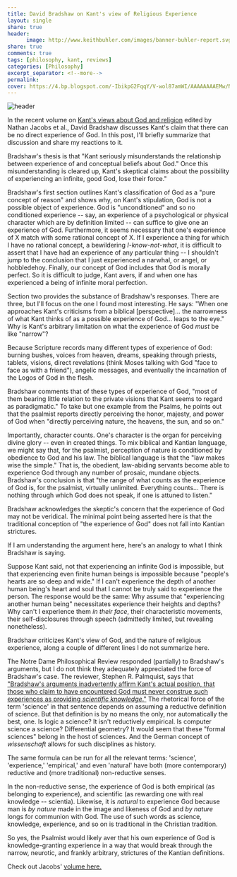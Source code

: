 ```yaml
--- 
title: David Bradshaw on Kant's view of Religious Experience
layout: single
share: true
header:
      image: http://www.keithbuhler.com/images/banner-buhler-report.svg
share: true
comments: true
tags: [philosophy, kant, reviews]
categories: [Philosophy]
excerpt_separator: <!--more-->
permalink: 
cover: https://4.bp.blogspot.com/-IbikpG2FqqY/V-wol87amWI/AAAAAAAAEMw/NEt4vUil19IXKJBkYh-9gBUUzFkL071jACLcB/s1600/stars-1081861_960_720.jpg
---
```


![header](https://4.bp.blogspot.com/-IbikpG2FqqY/V-wol87amWI/AAAAAAAAEMw/NEt4vUil19IXKJBkYh-9gBUUzFkL071jACLcB/s1600/stars-1081861_960_720.jpg)

In the recent volume on [Kant's views about God and religion](https://amzn.to/2FFoAEG) edited by Nathan Jacobs et al., David Bradshaw discusses Kant's claim that there can be no direct experience of God. In this post, I'll briefly summarize that discussion and share my reactions to it. 

Bradshaw's thesis is that "Kant seriously misunderstands the relationship between experience of and conceptual beliefs about God." Once this misunderstanding is cleared up, Kant's skeptical claims about the possibility of experiencing an infinite, good God, lose their force." 

<!--more-->

Bradshaw's first section outlines Kant's classification of God as a "pure concept of reason" and shows why, on Kant's stipulation, God is not a possible object of experience. God is "unconditioned" and so no conditioned experience -- say, an experience of a psychological or physical character which are by definition limited -- can suffice to give one an experience of God.  Furthermore, it seems necessary that one's experience of X match  with some rational concept of X. If I experience a thing for which I have no rational concept, a bewildering *I-know-not-what*, it is difficult to assert that I have had an experience of any particular thing -- I shouldn't jump to the conclusion that I just experienced a narwhal, or angel, or hobbledehoy. Finally, our concept of God includes that God is morally perfect. So it is difficult to judge, Kant avers,  if and when one has experienced a being of infinite moral perfection. 

Section two provides the substance of Bradshaw's responses. There are three, but I'll focus on the one I found most interesting. He says: "When one approaches Kant's criticisms from a biblical [perspective]... the narrowness of what Kant thinks of as a possible experience of God... leaps to the eye." Why is Kant's arbitrary limitation on what the experience of God *must* be like "narrow"? 

Because Scripture records many different types of experience of God: burning bushes, voices from heaven, dreams, speaking through priests, tablets, visions, direct revelations (think Moses talking with God "face to face as with a friend"), angelic messages, and eventually the incarnation of the Logos of God in the flesh. 

Bradshaw comments that of these types of experience of God, "most of them bearing little relation to the private visions that Kant seems to regard as paradigmatic." To take but one example from the Psalms, he points out that the psalmist reports directly perceiving the honor, majesty, and power of God when "directly perceiving nature, the heavens, the sun, and so on." 

Importantly, character counts. One's character is the organ for perceiving divine glory -- even in created things. To mix biblical and Kantian language, we might say that, for the psalmist, perception of nature is conditioned by obedience to God and his law. The biblical language is that the "law makes wise the simple." That is, the obedient, law-abiding servants become able to experience God through any number of prosaic, mundane objects. Bradshaw's conclusion is that "the range of what counts as the experience of God is, for the psalmist, virtually unlimited. Everything counts... There is nothing through which God does not speak, if one is attuned to listen." 

Bradshaw acknowledges the skeptic's concern that the experience of God may not be veridical. The minimal point being asserted here is that the traditional conception of "the experience of God" does not fall into Kantian strictures. 

If I am understanding the argument here, here's an analogy to what I think Bradshaw is saying. 

Suppose Kant said, not that experiencing an infinite God is impossible, but that experiencing even finite human beings is impossible because "people's hearts are so deep and wide." If I can't experience the depth of another human being's heart and soul that I cannot be truly said to experience the person. The response would be the same: Why assume that "experiencing another human being" necessitates experience their heights and depths? Why can't I experience them *in their face*, their characteristic movements, their self-disclosures through speech (admittedly limited, but revealing nonetheless). 

Bradshaw criticizes Kant's view of God, and the nature of religious experience, along a couple of different lines I do not summarize here. 

The Notre Dame Philosophical Review responded (partially) to Bradshaw's arguments, but I do not think they adequately appreciated the force of Bradshaw's case. The reviewer, Stephen R. Palmquist, says that ["Bradshaw's arguments inadvertently affirm Kant's actual position, that those who claim to have encountered God must never construe such experiences as providing *scientific knowledge*."](https://ndpr.nd.edu/news/kant-and-the-question-of-theology/) The rhetorical force of the term 'science' in that sentence depends on assuming a reductive definition of science. But that definition is by no means the only, nor automatically the best, one. Is logic a science? It isn't reductively empirical.  Is computer science a science? Differential geometry? It would seem that these "formal sciences" belong in the host of sciences. And the German concept of *wissenschaft* allows for such disciplines as history. 

The same formula can be run for all the relevant terms:  'science', 'experience,' 'empirical,' and even 'natural' have both (more contemporary) reductive and (more traditional) non-reductive senses. 

In the non-reductive sense, the experience of God is both empirical (as belonging to experience), and scientific (as rewarding one with real knowledge -- scientia). Likewise, it is *natural* to experience God because man is *by nature* made in the image and likeness of God and *by nature* longs for communion with God. The use of such words as science, knowledge, experience, and so on is traditional in the Christian tradition. 

So yes, the Psalmist would likely aver that his own experience of God is knowledge-granting experience in a way that would break through the narrow, neurotic, and frankly arbitrary, strictures of the Kantian definitions. 

Check out Jacobs' [volume here.](https://amzn.to/2FFoAEG)




